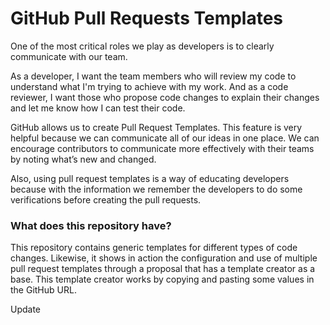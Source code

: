 # GitHub Pull Requests Templates

One of the most critical roles we play as developers is to clearly communicate with our team.

As a developer, I want the team members who will review my code to understand what I'm trying to achieve with my work. And as a code reviewer, I want those who propose code changes to explain their changes and let me know how I can test their code.

GitHub allows us to create Pull Request Templates. This feature is very helpful because we can communicate all of our ideas in one place. We can encourage contributors to communicate more effectively with their teams by noting what’s new and changed.

Also, using pull request templates is a way of educating developers because with the information we remember the developers to do some verifications before creating the pull requests.

### What does this repository have?

This repository contains generic templates for different types of code changes. Likewise, it shows in action the configuration and use of multiple pull request templates through a proposal that has a template creator as a base. This template creator works by copying and pasting some values in the GitHub URL.


Update

